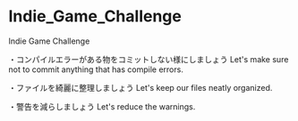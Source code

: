 # Indie_Game_Challenge
Indie Game Challenge

・コンパイルエラーがある物をコミットしない様にしましょう
Let's make sure not to commit anything that has compile errors.

・ファイルを綺麗に整理しましょう
Let's keep our files neatly organized.

・警告を減らしましょう
Let's reduce the warnings.
